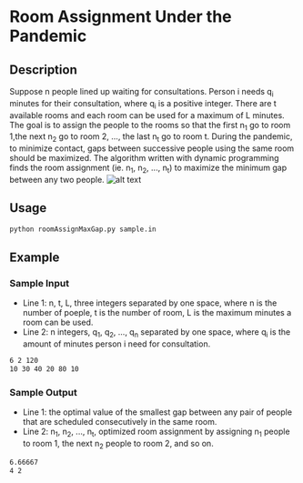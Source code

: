 # Room Assignment Under the Pandemic
## Description
Suppose n people lined up waiting for consultations. Person i needs q<sub>i</sub> minutes for their consultation, where q<sub>i</sub> is a positive integer. There are t available rooms and each room can be used for a maximum of L minutes. The goal is to assign the people to the rooms so that the first n<sub>1</sub> go to room 1,the next n<sub>2</sub> go to room 2, ..., the last n<sub>t</sub> go to room t.
During the pandemic, to minimize contact, gaps between successive people using the same room should be maximized. The algorithm written with dynamic programming finds the room assignment (ie. n<sub>1</sub>, n<sub>2</sub>, ..., n<sub>t</sub>) to maximize the minimum gap between any two people.
![alt text](https://github.com/[username]/[reponame]/blob/[branch]/image.jpg?raw=true)
 
## Usage
```bash
python roomAssignMaxGap.py sample.in
```
## Example
### Sample Input
  - Line 1: n, t, L, three integers separated by one space, where n is the number of poeple, t is the number of room, L is the maximum minutes a room can be used.
  - Line 2: n integers, q<sub>1</sub>, q<sub>2</sub>, ..., q<sub>n</sub> separated by one space, where q<sub>i</sub> is the amount of minutes person i need for consultation.
```bash
6 2 120
10 30 40 20 80 10
```

### Sample Output
  - Line 1: the optimal value of the smallest gap between any pair of people that are scheduled consecutively in the same room.
  - Line 2: n<sub>1</sub>, n<sub>2</sub>, ..., n<sub>t</sub>, optimized room assignment by assigning n<sub>1</sub> people to room 1, the next n<sub>2</sub> people to room 2, and so on.
```bash
6.66667
4 2
```

